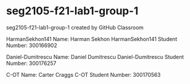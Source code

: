# seg2105-f21-lab1-group-1
seg2105-f21-lab1-group-1 created by GitHub Classroom

HarmanSekhon141 Name: Harman Sekhon 
HarmanSekhon141 Student Number: 300166902

Daniel-Dumitrescu Name: Daniel Dumitrescu
Daniel-Dumitrescu Student Number: 300176257

C-OT Name: Carter Craggs
C-OT Student Number: 300170563
